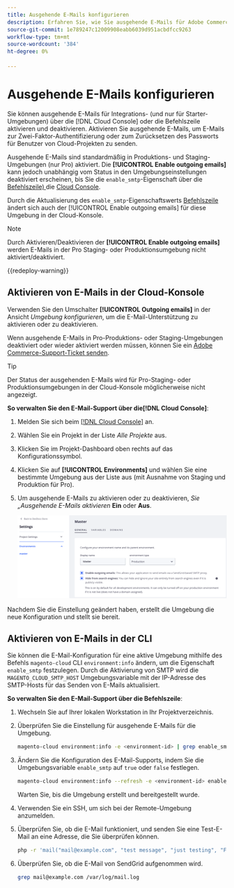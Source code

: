 ```yaml
---
title: Ausgehende E-Mails konfigurieren
description: Erfahren Sie, wie Sie ausgehende E-Mails für Adobe Commerce in der Cloud-Infrastruktur aktivieren.
source-git-commit: 1e789247c12009908eabb6039d951acbdfcc9263
workflow-type: tm+mt
source-wordcount: '384'
ht-degree: 0%

---
```


# Ausgehende E-Mails konfigurieren

Sie können ausgehende E-Mails für Integrations- (und nur für Starter-Umgebungen) über die [!DNL Cloud Console] oder die Befehlszeile aktivieren und deaktivieren. Aktivieren Sie ausgehende E-Mails, um E-Mails zur Zwei-Faktor-Authentifizierung oder zum Zurücksetzen des Passworts für Benutzer von Cloud-Projekten zu senden.

Ausgehende E-Mails sind standardmäßig in Produktions- und Staging-Umgebungen (nur Pro) aktiviert. Die **[!UICONTROL Enable outgoing emails]** kann jedoch unabhängig vom Status in den Umgebungseinstellungen deaktiviert erscheinen, bis Sie die `enable_smtp`-Eigenschaft über die [Befehlszeile) ](#enable-emails-in-the-cli) die [Cloud Console](outgoing-emails.md#enable-emails-in-the-cloud-console).

Durch die Aktualisierung des `enable_smtp`-Eigenschaftswerts [Befehlszeile](#enable-emails-in-the-cli) ändert sich auch der [!UICONTROL Enable outgoing emails] für diese Umgebung in der Cloud-Konsole.

>[!NOTE]
>
>Durch Aktivieren/Deaktivieren der **[!UICONTROL Enable outgoing emails]** werden E-Mails in der Pro Staging- oder Produktionsumgebung nicht aktiviert/deaktiviert.

{{redeploy-warning}}

## Aktivieren von E-Mails in der Cloud-Konsole

Verwenden Sie den Umschalter **[!UICONTROL Outgoing emails]** in der Ansicht _Umgebung konfigurieren_, um die E-Mail-Unterstützung zu aktivieren oder zu deaktivieren.

Wenn ausgehende E-Mails in Pro-Produktions- oder Staging-Umgebungen deaktiviert oder wieder aktiviert werden müssen, können Sie ein [Adobe Commerce-Support-Ticket senden](https://experienceleague.adobe.com/en/docs/commerce-knowledge-base/kb/help-center-guide/magento-help-center-user-guide).

>[!TIP]
>
>Der Status der ausgehenden E-Mails wird für Pro-Staging- oder Produktionsumgebungen in der Cloud-Konsole möglicherweise nicht angezeigt.

**So verwalten Sie den E-Mail-Support über die[!DNL Cloud Console]**:

1. Melden Sie sich beim [[!DNL Cloud Console]](https://console.adobecommerce.com) an.
1. Wählen Sie ein Projekt in der Liste _Alle Projekte_ aus.
1. Klicken Sie im Projekt-Dashboard oben rechts auf das Konfigurationssymbol.
1. Klicken Sie auf **[!UICONTROL Environments]** und wählen Sie eine bestimmte Umgebung aus der Liste aus (mit Ausnahme von Staging und Produktion für Pro).
1. Um ausgehende E-Mails zu aktivieren oder zu deaktivieren, _Sie „Ausgehende E-Mails aktivieren_ **Ein** oder **Aus**.

   ![Konfiguration ausgehender E-Mails aktivieren](../../assets/outgoing-emails.png)

Nachdem Sie die Einstellung geändert haben, erstellt die Umgebung die neue Konfiguration und stellt sie bereit.

## Aktivieren von E-Mails in der CLI

Sie können die E-Mail-Konfiguration für eine aktive Umgebung mithilfe des Befehls `magento-cloud` CLI `environment:info` ändern, um die Eigenschaft `enable_smtp` festzulegen. Durch die Aktivierung von SMTP wird die `MAGENTO_CLOUD_SMTP_HOST` Umgebungsvariable mit der IP-Adresse des SMTP-Hosts für das Senden von E-Mails aktualisiert.

**So verwalten Sie den E-Mail-Support über die Befehlszeile**:

1. Wechseln Sie auf Ihrer lokalen Workstation in Ihr Projektverzeichnis.

1. Überprüfen Sie die Einstellung für ausgehende E-Mails für die Umgebung.

   ```bash
   magento-cloud environment:info -e <environment-id> | grep enable_smtp
   ```

1. Ändern Sie die Konfiguration des E-Mail-Supports, indem Sie die Umgebungsvariable `enable_smtp` auf `true` oder `false` festlegen.

   ```bash
   magento-cloud environment:info --refresh -e <environment-id> enable_smtp true
   ```

   Warten Sie, bis die Umgebung erstellt und bereitgestellt wurde.

1. Verwenden Sie ein SSH, um sich bei der Remote-Umgebung anzumelden.

1. Überprüfen Sie, ob die E-Mail funktioniert, und senden Sie eine Test-E-Mail an eine Adresse, die Sie überprüfen können.

   ```bash
   php -r 'mail("mail@example.com", "test message", "just testing", "From: tester@example.com");'
   ```

1. Überprüfen Sie, ob die E-Mail von SendGrid aufgenommen wird.

   ```bash
   grep mail@example.com /var/log/mail.log
   ```
